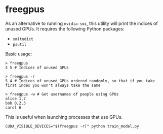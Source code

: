 # freegpus

As an alternative to running `nvidia-smi`, this utility will print the indices of unused GPUs. It requires the following Python packages:

* `xmltodict` 
* `psutil`

Basic usage:

```shell
> freegpus
4 5 # Indices of unused GPUs
```

```shell
> freegpus -r
5 4 # Indices of unused GPUs ordered randomly, so that if you take first index you won't always take the same
```

```shell
> freegpus -w # Get usernames of people using GPUs
alice 1,7
bob 0,2,3
carol 6
```

This is useful when launching processes that use GPUs.

```shell
CUDA_VISIBLE_DEVICES="$(freegpus -r)" python train_model.py
```
